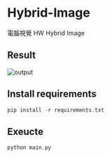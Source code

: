 # Hybrid-Image
電腦視覺 HW Hybrid Image <br>
## Result

![output](https://user-images.githubusercontent.com/49235533/210388431-b7ec797c-58c2-4df4-8b8d-9c3d1e219e0f.jpg)


## Install requirements
```C
pip install -r requirements.txt
```

## Exeucte
```C
python main.py
```
